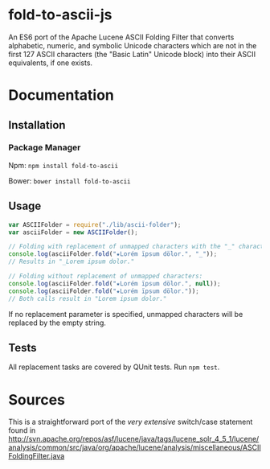 fold-to-ascii-js
================

An ES6 port of the Apache Lucene ASCII Folding Filter that converts alphabetic, numeric, and symbolic Unicode
characters which are not in the first 127 ASCII characters (the "Basic Latin" Unicode block) into their ASCII
equivalents, if one exists.

# Documentation

## Installation

### Package Manager

Npm: ```npm install fold-to-ascii```

Bower: ```bower install fold-to-ascii```

## Usage

```JavaScript
var ASCIIFolder = require("./lib/ascii-folder");
var asciiFolder = new ASCIIFolder();

// Folding with replacement of unmapped characters with the "_" character:
console.log(asciiFolder.fold("★Lorém ïpsum dölor.", "_"));
// Results in "_Lorem ipsum dolor."

// Folding without replacement of unmapped characters:
console.log(asciiFolder.fold("★Lorém ïpsum dölor.", null));
console.log(asciiFolder.fold("★Lorém ïpsum dölor."));
// Both calls result in "Lorem ipsum dolor."
```

If no replacement parameter is specified, unmapped characters will be replaced by the empty string.

## Tests

All replacement tasks are covered by QUnit tests. Run ```npm test```.

# Sources

This is a straightforward port of the *very extensive* switch/case statement found in
http://svn.apache.org/repos/asf/lucene/java/tags/lucene_solr_4_5_1/lucene/analysis/common/src/java/org/apache/lucene/analysis/miscellaneous/ASCIIFoldingFilter.java
